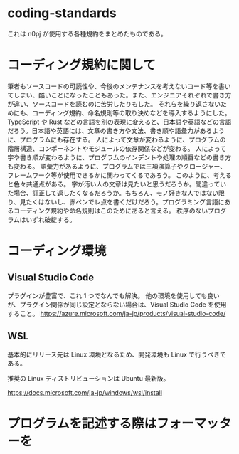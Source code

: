 # coding-standards

これは n0pj が使用する各種規約をまとめたものである。

# コーディング規約に関して

筆者もソースコードの可読性や、今後のメンテナンスを考えないコード等を書いてしまい、酷いことになったこともあった。また、エンジニアそれぞれで書き方が違い、ソースコードを読むのに苦労したりもした。
それらを繰り返さないためにも、コーディング規約、命名規則等の取り決めなどを導入するようにした。
TypeScript や Rust などの言語を別の表現に変えると、日本語や英語などの言語だろう。日本語や英語には、文章の書き方や文法、書き順や語彙力があるように、プログラムにも存在する。
人によって文章が変わるように、プログラムの階層構造、コンポーネントやモジュールの依存関係などが変わる。
人によって字や書き順が変わるように、プログラムのインデントや処理の順番などの書き方も変わる。
語彙力があるように、プログラムでは三項演算子やクロージャー、フレームワーク等が使用できるかに関わってくるであろう。
このように、考えると色々共通点がある。
字が汚い人の文章は見たいと思うだろうか。間違っていた場合、訂正して返したくなるだろうか。もちろん、モノ好きな人ではない限り、見たくはないし、赤ペンでレ点を書くだけだろう。プログラミング言語にあるコーディング規約や命名規則はこのためにあると言える。
秩序のないプログラムはいずれ破綻する。

# コーディング環境

## Visual Studio Code

プラグインが豊富で、これ 1 つでなんでも解決。
他の環境を使用しても良いが、プラグイン関係が同じ設定とならない場合は、Visual Studio Code を使用すること。
https://azure.microsoft.com/ja-jp/products/visual-studio-code/

## WSL

基本的にリリース先は Linux 環境となるため、開発環境も Linux で行うべきである。

推奨の Linux ディストリビューションは Ubuntu 最新版。

https://docs.microsoft.com/ja-jp/windows/wsl/install

# プログラムを記述する際はフォーマッターを
